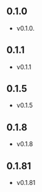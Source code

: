 ## 0.1.0

- v0.1.0.

## 0.1.1

- v0.1.1

## 0.1.5

- v0.1.5

## 0.1.8

- v0.1.8

## 0.1.81

- v0.1.81
